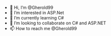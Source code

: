 - 👋 Hi, I’m @Gherold99
- 👀 I’m interested in ASP.Net
- 🌱 I’m currently learning C#
- 💞️ I’m looking to collaborate on C# and ASP.NET
- 📫 How to reach me @Gherold99

<!---
Gherold99/Gherold99 is a ✨ special ✨ repository because its `README.md` (this file) appears on your GitHub profile.
You can click the Preview link to take a look at your changes.
--->
